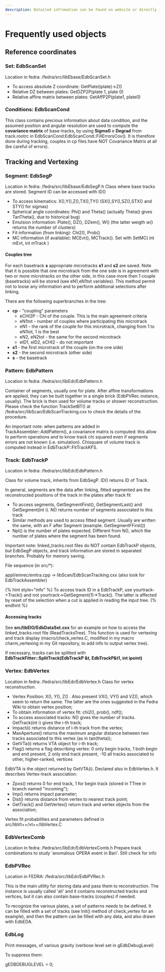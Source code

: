 ```yaml
---
description: Detailed infromation can be found on website or directly in fedra code
---
```


# Frequently used objects

## Reference coordinates

### Set: EdbScanSet

Location in fedra: /fedra/src/libEbase/EdbScanSet.h

* To access absolute Z coordinate: GetPlate(iplate)->Z()
* Relative DZ between plates: GetDZP2P(plate 1, plate 0)
* Relative affine matrix between plates: GetAffP2P(plate1, plate0)

### Conditions: EdbScanCond

This class contains precious information about data condition, and the assumed position and angular resolution are used to compute the **covariance matrix** of base-tracks, by using **Sigma0** e **Degrad** from track.rootrc in EdbScanCond:EdbScanCond::FillErrorsCov(). It is therefore done during tracking, couples in cp files have NOT Covariance Matrix at all (be careful of errors).

## Tracking and Vertexing

### Segment: EdbSegP

Location in fedra: /fedra/src/libEbase/EdbSegP.h Class where base tracks are stored. Segment ID can be accessed with ID()

* To access kinematics: X(),Y(),Z(),TX(),TY() (SX(),SY(),SZ(),STX() and STY() for sigmas)&#x20;
* Spherical angle coordinates: Phi() and Theta() (actually Theta() gives TanTheta(), due to historical bug)&#x20;
* Emulsion information: Plate(), DZ(), DZem(), W() (the latter weigth w() returns the number of clusters)&#x20;
* Fit information (from linking): Chi2(), Prob()&#x20;
* MC information (if available): MCEvt(), MCTrack(). Set with   SetMC( int mEvt, int mTrack )

#### Couples tree

For each basetrack **s** appropriate microtracks **s1** and **s2** are saved. Note that it is possible that one microtrack from the one side is in agreement with two or more microtracks on the other side, in this case more then 1 couple (basetracks) will be stored (see eN1,eN1tot variables). This method permit not to loose any information and to perform additional selections after linking.

There are the following superbranches in the tree:

* **cp** - "coupling" parameters
  * eCHI2P - Chi of the couple. This is the main agreement criteria
  * eN1tot - number of couples where participating this microtrack
  * eN1 - the rank of the couple for this microtrack, changing from 1 to eN1tot, 1 is the best
  * eN2, eN2tot - the same for the second microtrack
  * eID1, eID2, eCHI2 - do not important
* **s1** - the first microtrack of the couple (on the one side)
* **s2** - the second microtrack (other side)
* **s** - the basetrack



### Pattern: EdbPattern

Location in fedra: /fedra/src/libEdr/EdbPattern.h

Container of segments, usually one for plate. After affine transformations are applied, they can be built together in a single brick (EdbPVRec instance, usually). The brick is then used for volume tracks or shower reconstruction. Please check the function TrackSetBT() at /fedra/src/libScan/EdbScanTracking.cxx to check the details of the procedure.

An important note: when patterns are added in TrackAssembler::AddPattern(), a covariance matrix is computed: this allow to perform operations and to know track chi squared even if segments errors are not known (i.e. simulation). Chisquare of volume track is computed instead in EdbTrackP::FitTrackKFS.





### **Track: EdbTrackP**

Location in fedra: /fedra/src/libEdr/EdbPattern.h

Class for volume track, inherits from EdbSegP. ID() returns ID of Track.

In general, segments are the data after linking, fitted segmented are the reconstructed positions of the track in the plates after track fit

* To access segments, GetSegmentFirst(), GetSegmentLast() and GetSegment(int i). N() returns number of segments associated to this track&#x20;
* Similar methods are used to access fitted segment. Usually are written the same, with an F after Segment (example. GetSegmentFFirst())
* Npl() is the number of plates expected. Different from N(), which the number of plates where the segment has been found.

Important note: linked\_tracks.root files do NOT contain EdbTrackP objects, but EdbSegP objects, and track information are stored in separated branches. Probably for memory saving.

File sequence (in src/\*):

appl/emrec/emtra.cpp -> libScan/EdbScanTracking.cxx (also look for EdbTrackAssembler)

{% hint style="info" %}
To access track ID in a EdbTrackP, use yourtrack->Track() and not yourtrack->GetSegment(1)->Track(). The latter is affected by reset of the selection when a cut is applied in reading the input tree.
{% endhint %}

#### Accessing tracks

See **src/libEIO/EdbDataSet.cxx** for an example on how to access the linked\_tracks.root file (ReadTracksTree). This function is used for vertexing and track display (macro/check\_vertex.C, modified in my macro charm\_vertexing in my Git repository, to add info to output vertex tree).

If necessary, tracks can be splitted with **EdbTrackFitter::SplitTrack(EdbTrackP \&t, EdbTrackP\&t1, int ipoint)**

### Vertex: EdbVertex

Location in fedra: /fedra/src/libEdr/EdbVertex.h Class for vertex reconstruction.

* Vertex Position: X(), Y(), Z() . Also present VX(), VY() and VZ(), which seem to return the same. The latter are the ones suggested in the Fedra Wiki to obtain vertex position;
* To obtain information of vertex fit: chi2(), prob(), ndf();&#x20;
* To access associated tracks: N() gives the number of tracks. GetTrack(int i) gives the i-th track;&#x20;
* Impact(i) returns distance of i-th track from the vertex;&#x20;
* MaxAperture() returns the maximum angular distance between two tracks associated to this vertex (as in tan(theta));&#x20;
* GetVTa(i) returns VTA object for i-th track;&#x20;
* Flag() returns a flag describing vertex: 0 only begin tracks, 1 both begin and end present, 2 only end track present, -10 all tracks associated to other, higher-ranked, vertices

EdbVTA is the object returned by GetVTA(i). Declared also in EdbVertex.h. It describes Vertex-track association:

* Zpos() returns 0 for end track, 1 for begin track (stored in TTree in branch named "incoming");&#x20;
* Imp() returns impact parameter;&#x20;
* Dist() returns distance from vertex to nearest track point;&#x20;
* GetTrack() and GetVertex() return track and vertex objects from the association;&#x20;

Vertex fit probabilities and parameters defined in src/libVt++/vt++/libVertex.C

### EdbVertexComb

Location in fedra: /fedra/src/libEdr/EdbVertexComb.h Prepare track combinations to study 'anomalous OPERA event in Bari'. Still check for info

### EdbPVRec

Location in FEDRA: /fedra/src/libEdr/EdbPVRec.h

This is the main utility for storing data and pass them to reconstruction. The instance is usually called 'ali' and it contains reconstructed tracks and vertices, but it can also contain base-tracks (couples) if needed.

To recognize the various plates, a set of patterns needs to be defined. It can be filled with a set of tracks (see Init() method of check\_vertex for an example), and then the pattern can be filled with any data, and also drawn with EdbEDA.

### EdbLog

Print messages, of various gravity (verbose level set in gEdbDebugLevel)

To suppress them:

gEDBDEBUGLEVEL = 0;

